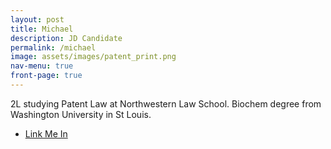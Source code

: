 ```yaml
---
layout: post
title: Michael
description: JD Candidate
permalink: /michael
image: assets/images/patent_print.png
nav-menu: true
front-page: true
---
```


2L studying Patent Law at Northwestern Law School. Biochem degree from Washington University in St Louis.

<ul class="actions">
	<li><a href="https://www.linkedin.com/in/mpellenberger/" class="button next">Link Me In</a></li>
</ul>
